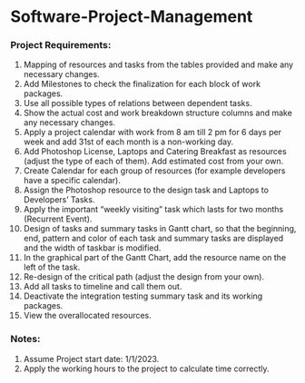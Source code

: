 # Software-Project-Management


### Project Requirements:
1) Mapping of resources and tasks from the tables provided and make any necessary changes.
2) Add Milestones to check the finalization for each block of work packages.
3) Use all possible types of relations between dependent tasks.
4) Show the actual cost and work breakdown structure columns and make any necessary changes.
5) Apply a project calendar with work from 8 am till 2 pm for 6 days per week and add 31st of each month is a non-working day.
6) Add Photoshop License, Laptops and Catering Breakfast as resources (adjust the type of each of them). Add estimated cost from your own.
7) Create Calendar for each group of resources (for example developers have a specific calendar).
8) Assign the Photoshop resource to the design task and Laptops to Developers’ Tasks.
9) Apply the important “weekly visiting” task which lasts for two months (Recurrent Event).
10) Design of tasks and summary tasks in Gantt chart, so that the beginning, end, pattern and color of each task and summary tasks are displayed and the width of taskbar is modified.
11) In the graphical part of the Gantt Chart, add the resource name on the left of the task.
12) Re-design of the critical path (adjust the design from your own).
13) Add all tasks to timeline and call them out.
14) Deactivate the integration testing summary task and its working packages.
15) View the overallocated resources.


### Notes:
1)	Assume Project start date: 1/1/2023.
2)	Apply the working hours to the project to calculate time correctly.
